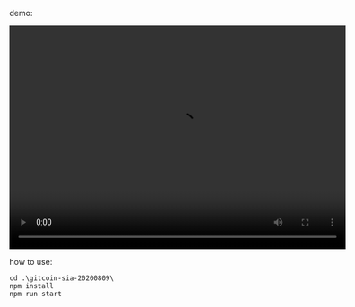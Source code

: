 
demo:

<video width="600" height="400" controls>
  <source src="demo.mov" type="video/mp4">
</video>


how to use:

```
cd .\gitcoin-sia-20200809\
npm install
npm run start
```